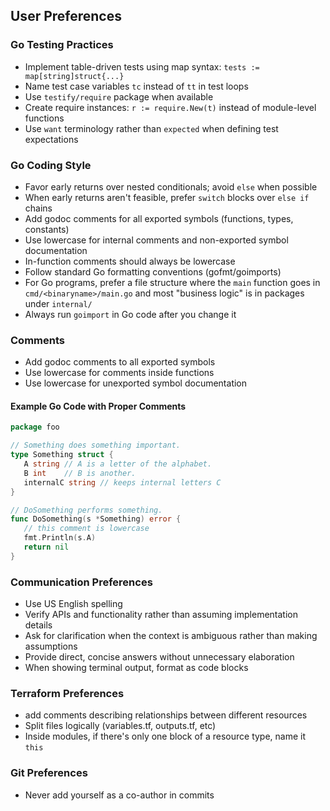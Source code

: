 ## User Preferences

### Go Testing Practices
- Implement table-driven tests using map syntax: `tests := map[string]struct{...}`
- Name test case variables `tc` instead of `tt` in test loops
- Use `testify/require` package when available
- Create require instances: `r := require.New(t)` instead of module-level functions
- Use `want` terminology rather than `expected` when defining test expectations

### Go Coding Style
- Favor early returns over nested conditionals; avoid `else` when possible
- When early returns aren't feasible, prefer `switch` blocks over `else if` chains
- Add godoc comments for all exported symbols (functions, types, constants)
- Use lowercase for internal comments and non-exported symbol documentation
- In-function comments should always be lowercase
- Follow standard Go formatting conventions (gofmt/goimports)
- For Go programs, prefer a file structure where the `main` function goes in `cmd/<binaryname>/main.go` and most "business logic" is in packages under `internal/`
- Always run `goimport` in Go code after you change it

### Comments
- Add godoc comments to all exported symbols
- Use lowercase for comments inside functions
- Use lowercase for unexported symbol documentation


#### Example Go Code with Proper Comments
```go
package foo

// Something does something important.
type Something struct {
   A string // A is a letter of the alphabet.
   B int    // B is another.
   internalC string // keeps internal letters C
}

// DoSomething performs something.
func DoSomething(s *Something) error {
   // this comment is lowercase
   fmt.Println(s.A)
   return nil
}
```


### Communication Preferences
- Use US English spelling
- Verify APIs and functionality rather than assuming implementation details
- Ask for clarification when the context is ambiguous rather than making assumptions
- Provide direct, concise answers without unnecessary elaboration
- When showing terminal output, format as code blocks


### Terraform Preferences
- add comments describing relationships between different resources
- Split files logically (variables.tf, outputs.tf, etc)
- Inside modules, if there's only one block of a resource type, name it `this`

### Git Preferences
- Never add yourself as a co-author in commits
